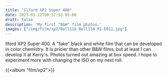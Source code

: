 ```yaml
---
title: "Ilford XP2 Super 400"
date: 2023-03-12T00:57:53-05:00
draft: false
description: 'My first "B&W" film photos.'
images: ["/img/film/xp2/Bell118_Bell118-R1-E011.jpg"]
---
```


Ilford XP2 Super 400. A "fake" black and white film that can be developed in color chemistry. It is pricier than other B&W films, but at least I can develop it at Kerry's. Photos turned out amazing at box speed. I hope to experiment more with changing the ISO on my next roll.

{{<album "film/xp2">}}